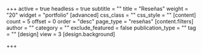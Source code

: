 +++
active = true
headless = true
subtitle = ""
title = "Reseñas"
weight = "20"
widget = "portfolio"
[advanced]
css_class = ""
css_style = ""
[content]
count = 5
offset = 0
order = "desc"
page_type = "reseñas"
[content.filters]
author = ""
category = ""
exclude_featured = false
publication_type = ""
tag = ""
[design]
view = 3
[design.background]

+++
